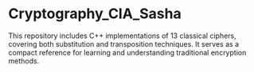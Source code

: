 # Cryptography_CIA_Sasha
This repository includes C++ implementations of 13 classical ciphers, covering both substitution and transposition techniques. It serves as a compact reference for learning and understanding traditional encryption methods.
